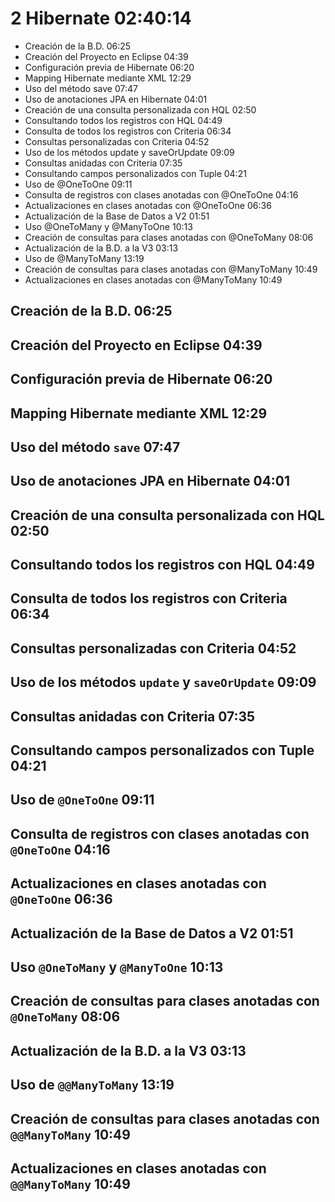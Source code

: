 # 2 Hibernate 02:40:14

* Creación de la B.D. 06:25
* Creación del Proyecto en Eclipse 04:39
* Configuración previa de Hibernate 06:20
* Mapping Hibernate mediante XML 12:29
* Uso del método save 07:47
* Uso de anotaciones JPA en Hibernate 04:01
* Creación de una consulta personalizada con HQL 02:50
* Consultando todos los registros con HQL 04:49
* Consulta de todos los registros con Criteria 06:34
* Consultas personalizadas con Criteria 04:52
* Uso de los métodos update y saveOrUpdate 09:09
* Consultas anidadas con Criteria 07:35
* Consultando campos personalizados con Tuple 04:21
* Uso de @OneToOne 09:11
* Consulta de registros con clases anotadas con @OneToOne 04:16
* Actualizaciones en clases anotadas con @OneToOne 06:36
* Actualización de la Base de Datos a V2 01:51
* Uso @OneToMany y @ManyToOne 10:13
* Creación de consultas para clases anotadas con @OneToMany 08:06
* Actualización de la B.D. a la V3 03:13
* Uso de @ManyToMany 13:19
* Creación de consultas para clases anotadas con @ManyToMany 10:49
* Actualizaciones en clases anotadas con @ManyToMany 10:49

## Creación de la B.D. 06:25
## Creación del Proyecto en Eclipse 04:39
## Configuración previa de Hibernate 06:20
## Mapping Hibernate mediante XML 12:29
## Uso del método **`save`** 07:47
## Uso de anotaciones JPA en Hibernate 04:01
## Creación de una consulta personalizada con HQL 02:50
## Consultando todos los registros con HQL 04:49
## Consulta de todos los registros con Criteria 06:34
## Consultas personalizadas con Criteria 04:52
## Uso de los métodos **`update`** y **`saveOrUpdate`** 09:09
## Consultas anidadas con Criteria 07:35
## Consultando campos personalizados con Tuple 04:21
## Uso de **`@OneToOne`** 09:11
## Consulta de registros con clases anotadas con **`@OneToOne`** 04:16
## Actualizaciones en clases anotadas con **`@OneToOne`** 06:36
## Actualización de la Base de Datos a V2 01:51
## Uso **`@OneToMany`** y **`@ManyToOne`** 10:13
## Creación de consultas para clases anotadas con **`@OneToMany`** 08:06
## Actualización de la B.D. a la V3 03:13
## Uso de **`@@ManyToMany`** 13:19
## Creación de consultas para clases anotadas con **`@@ManyToMany`** 10:49
## Actualizaciones en clases anotadas con **`@@ManyToMany`** 10:49
